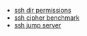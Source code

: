 - [ssh dir permissions](ssh%20dir%20permissions.md)
- [ssh cipher benchmark](ssh%20cipher%20benchmark.md)
- [ssh jump server](ssh%20jump%20server.md)

